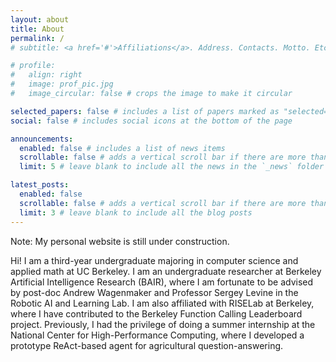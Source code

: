 ```yaml
---
layout: about
title: About
permalink: /
# subtitle: <a href='#'>Affiliations</a>. Address. Contacts. Motto. Etc.

# profile:
#   align: right
#   image: prof_pic.jpg
#   image_circular: false # crops the image to make it circular

selected_papers: false # includes a list of papers marked as "selected={true}"
social: false # includes social icons at the bottom of the page

announcements:
  enabled: false # includes a list of news items
  scrollable: false # adds a vertical scroll bar if there are more than 3 news items
  limit: 5 # leave blank to include all the news in the `_news` folder

latest_posts:
  enabled: false
  scrollable: false # adds a vertical scroll bar if there are more than 3 new posts items
  limit: 3 # leave blank to include all the blog posts
---
```


Note: My personal website is still under construction. <br>

Hi! I am a third-year undergraduate majoring in computer science and applied math at UC Berkeley. I am an undergraduate researcher at Berkeley Artificial Intelligence Research (BAIR), where I am fortunate to be advised by post-doc Andrew Wagenmaker and Professor Sergey Levine in the Robotic AI and Learning Lab. I am also affiliated with RISELab at Berkeley, where I have contributed to the Berkeley Function Calling Leaderboard project. Previously, I had the privilege of doing a summer internship at the National Center for High-Performance Computing, where I developed a prototype ReAct-based agent for agricultural question-answering.